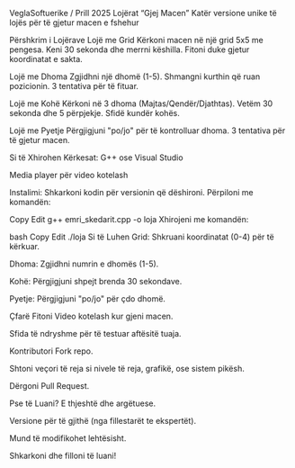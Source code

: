 VeglaSoftuerike / Prill 2025
Lojërat “Gjej Macen”
Katër versione unike të lojës për të gjetur macen e fshehur

Përshkrim i Lojërave
Lojë me Grid
Kërkoni macen në një grid 5x5 me pengesa.
Keni 30 sekonda dhe merrni këshilla.
Fitoni duke gjetur koordinatat e sakta.

Lojë me Dhoma
Zgjidhni një dhomë (1-5).
Shmangni kurthin që ruan pozicionin.
3 tentativa për të fituar.

Lojë me Kohë
Kërkoni në 3 dhoma (Majtas/Qendër/Djathtas).
Vetëm 30 sekonda dhe 5 përpjekje.
Sfidë kundër kohës.

Lojë me Pyetje
Përgjigjuni "po/jo" për të kontrolluar dhoma.
3 tentativa për të gjetur macen.

Si të Xhirohen
Kërkesat:
G++ ose Visual Studio

Media player për video kotelash

Instalimi:
Shkarkoni kodin për versionin që dëshironi.
Përpiloni me komandën:

Copy
Edit
g++ emri_skedarit.cpp -o loja
Xhirojeni me komandën:

bash
Copy
Edit
./loja
Si të Luhen
Grid:
Shkruani koordinatat (0-4) për të kërkuar.

Dhoma:
Zgjidhni numrin e dhomës (1-5).

Kohë:
Përgjigjuni shpejt brenda 30 sekondave.

Pyetje:
Përgjigjuni "po/jo" për çdo dhomë.

Çfarë Fitoni
Video kotelash kur gjeni macen.

Sfida të ndryshme për të testuar aftësitë tuaja.

Kontributori
Fork repo.

Shtoni veçori të reja si nivele të reja, grafikë, ose sistem pikësh.

Dërgoni Pull Request.

Pse të Luani?
E thjeshtë dhe argëtuese.

Versione për të gjithë (nga fillestarët te ekspertët).

Mund të modifikohet lehtësisht.

Shkarkoni dhe filloni të luani!








